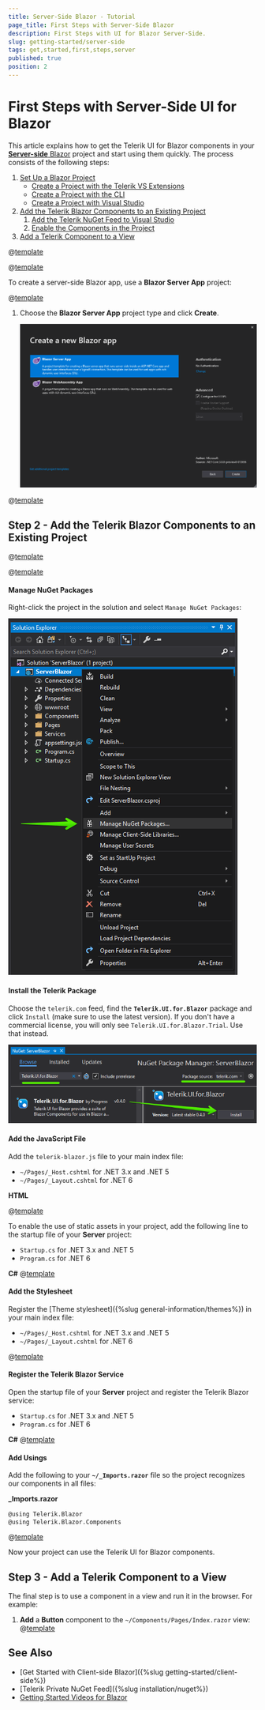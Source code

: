 ```yaml
---
title: Server-Side Blazor - Tutorial
page_title: First Steps with Server-Side Blazor
description: First Steps with UI for Blazor Server-Side.
slug: getting-started/server-side
tags: get,started,first,steps,server
published: true
position: 2
---
```


# First Steps with Server-Side UI for Blazor

This article explains how to get the Telerik UI for Blazor components in your <a href = "https://www.telerik.com/faqs/blazor-ui/what-is-the-difference-between-blazor-webassembly-vs-server" target="_blank">**Server-side** Blazor</a> project and start using them quickly. The process consists of the following steps:

1. [Set Up a Blazor Project](#step-1---set-up-a-blazor-project)
    * [Create a Project with the Telerik VS Extensions](#create-a-project-with-the-telerik-vs-extensions)
    * [Create a Project with the CLI](#create-a-project-with-the-cli)
    * [Create a Project with Visual Studio](#create-a-project-with-visual-studio)
1. [Add the Telerik Blazor Components to an Existing Project](#step-2---add-the-telerik-blazor-components-to-an-existing-project)
    1. [Add the Telerik NuGet Feed to Visual Studio](#add-the-telerik-nuget-feed-to-visual-studio)
    1. [Enable the Components in the Project](#enable-the-components-in-the-project)
1. [Add a Telerik Component to a View](#step-3---add-a-telerik-component-to-a-view)


@[template](/_contentTemplates/common/get-started.md#download-intro-para-for-get-started)


@[template](/_contentTemplates/common/get-started.md#blazor-tutorial-intro)



To create a server-side Blazor app, use a **Blazor Server App** project:

@[template](/_contentTemplates/common/get-started.md#project-creation-part-1)

1. Choose the **Blazor Server App** project type and click **Create**.

    ![Select Blazor Project Type](images/choose-project-template-server-blazor.png)

@[template](/_contentTemplates/common/get-started.md#project-creation-cli)

## Step 2 - Add the Telerik Blazor Components to an Existing Project

@[template](/_contentTemplates/common/get-started.md#add-nuget-feed)

@[template](/_contentTemplates/common/get-started.md#get-access)

#### Manage NuGet Packages

Right-click the project in the solution and select `Manage NuGet Packages`:

![Manage NuGet Packages](images/manage-nuget-packages-for-server-app.png)

#### Install the Telerik Package

Choose the `telerik.com` feed, find the **`Telerik.UI.for.Blazor`** package and click `Install` (make sure to use the latest version). If you don't have a commercial license, you will only see `Telerik.UI.for.Blazor.Trial`. Use that instead.

![Add Telerik Blazor Package to the project](images/add-telerik-nuget-to-server-app.png)

#### Add the JavaScript File

Add the `telerik-blazor.js` file to your main index file:
 
 * `~/Pages/_Host.cshtml` for .NET 3.x and .NET 5
 * `~/Pages/_Layout.cshtml` for .NET 6

**HTML**

@[template](/_contentTemplates/common/js-interop-file.md#js-interop-file-snippet-server)

To enable the use of static assets in your project, add the following line to the startup file of your **Server** project:

 * `Startup.cs` for .NET 3.x and .NET 5
 * `Program.cs` for .NET 6

**C#**
@[template](/_contentTemplates/common/js-interop-file.md#enable-static-assets-snippet)

#### Add the Stylesheet

Register the [Theme stylesheet]({%slug general-information/themes%}) in your main index file:
 
 * `~/Pages/_Host.cshtml` for .NET 3.x and .NET 5
 * `~/Pages/_Layout.cshtml` for .NET 6

@[template](/_contentTemplates/common/js-interop-file.md#theme-static-asset-snippet-server)

#### Register the Telerik Blazor Service

Open the startup file of your **Server** project and register the Telerik Blazor service:

* `Startup.cs` for .NET 3.x and .NET 5
* `Program.cs` for .NET 6

**C#**
@[template](/_contentTemplates/common/js-interop-file.md#register-telerik-service-server)


#### Add Usings

Add the following to your **`~/_Imports.razor`** file so the project recognizes our components in all files:

**_Imports.razor**
    
    @using Telerik.Blazor
    @using Telerik.Blazor.Components

@[template](/_contentTemplates/common/get-started.md#root-component-steps)


    
Now your project can use the Telerik UI for Blazor components.

## Step 3 - Add a Telerik Component to a View

The final step is to use a component in a view and run it in the browser. For example:

1. **Add** a **Button** component to the `~/Components/Pages/Index.razor` view:
@[template](/_contentTemplates/common/get-started.md#add-component-sample)

## See Also

* [Get Started with Client-side Blazor]({%slug getting-started/client-side%})
* [Telerik Private NuGet Feed]({%slug installation/nuget%})
* [Getting Started Videos for Blazor](https://www.youtube.com/watch?v=aaRAZYaJ4xc&list=PLvmaC-XMqeBYPTwcm478vs8Rujq2tiVJo)

